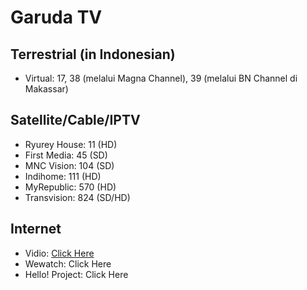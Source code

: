 # Garuda TV
## Terrestrial (in Indonesian)
* Virtual: 17, 38 (melalui Magna Channel), 39 (melalui BN Channel di Makassar)
## Satellite/Cable/IPTV
* Ryurey House: 11 (HD)
* First Media: 45 (SD)
* MNC Vision: 104 (SD)
* Indihome: 111 (HD)
* MyRepublic: 570 (HD)
* Transvision: 824 (SD/HD)
## Internet
* Vidio: [Click Here](https://www.vidio.com/live/18162-garuda-tv)
* Wewatch: Click Here
* Hello! Project: Click Here
